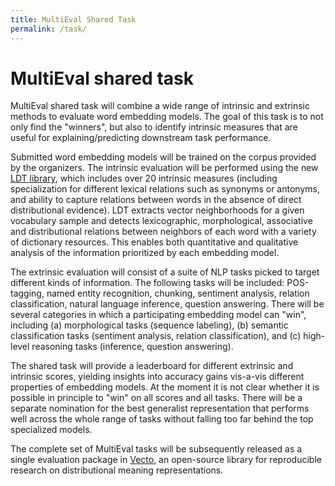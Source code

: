 ```yaml
---
title: MultiEval Shared Task
permalink: /task/
---
```


# MultiEval shared task

MultiEval shared task will combine a wide range of intrinsic and extrinsic methods to evaluate word embedding models. The goal of this task is to not only find the "winners", but also to identify intrinsic measures that are useful for explaining/predicting downstream task performance. 

Submitted word embedding models will be trained on the corpus provided by the organizers. The intrinsic evaluation will be performed using the new [LDT library](http://ldtoolkit.space), which includes over 20 intrinsic measures (including specialization for different lexical relations such as synonyms or antonyms, and ability to capture relations between words in the absence of direct distributional evidence). LDT extracts vector neighborhoods for a given vocabulary sample and detects lexicographic, morphological, associative and distributional relations between neighbors of each word with a variety of dictionary resources. This enables both quantitative and qualitative analysis of the information prioritized by each embedding model.

The extrinsic evaluation will consist of a suite of NLP tasks picked to target different kinds of information.  The following tasks will be included: POS-tagging, named entity recognition, chunking, sentiment analysis, relation classification, natural language inference, question answering. There will be several categories in which a participating embedding model can "win", including (a) morphological tasks (sequence labeling), (b) semantic classification tasks (sentiment analysis, relation classification), and (c) high-level reasoning tasks (inference, question answering). 

The shared task will provide a leaderboard for different extrinsic and intrinsic scores, yielding insights into accuracy gains vis-a-vis different properties of embedding models. At the moment it is not clear whether it is possible in principle to "win" on all scores and all tasks. There will be a separate nomination for the best generalist representation that performs well across the whole range of tasks without falling too far behind the top specialized models.

The complete set of MultiEval tasks will be subsequently released as a single evaluation package in [Vecto](http://vecto.space), an open-source library for reproducible research on distributional meaning representations.